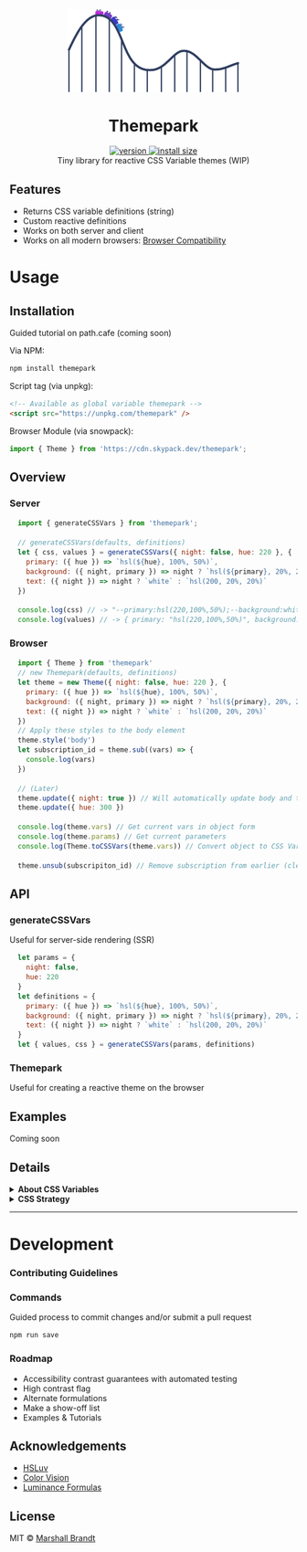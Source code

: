 <div align="center">
  <img src="https://github.com/marshallcb/themepark/raw/master/themepark.png" alt="Themepark" width="300" />
</div>

<h1 align="center">Themepark</h1>
<div align="center">
  <a href="https://npmjs.org/package/themepark">
    <img src="https://badgen.now.sh/npm/v/themepark" alt="version" />
  </a>
  <a href="https://bundlephobia.com/result?p=themepark">
    <img src="https://img.badgesize.io/MarshallCB/themepark/master/min.js?compression=brotli" alt="install size" />
  </a>
</div>

<div align="center">Tiny library for reactive CSS Variable themes (WIP)</div>

## Features
- Returns CSS variable definitions (string)
- Custom reactive definitions
- Works on both server and client
- Works on all modern browsers: [Browser Compatibility](https://developer.mozilla.org/en-US/docs/Web/CSS/Using_CSS_custom_properties#Browser_compatibility)

# Usage

## Installation

Guided tutorial on path.cafe (coming soon)

Via NPM:
```sh
npm install themepark
```

Script tag (via unpkg):
```html
<!-- Available as global variable themepark -->
<script src="https://unpkg.com/themepark" />
```

Browser Module (via snowpack):
```js
import { Theme } from 'https://cdn.skypack.dev/themepark';
```

## Overview

### Server
```js
  import { generateCSSVars } from 'themepark';

  // generateCSSVars(defaults, definitions)
  let { css, values } = generateCSSVars({ night: false, hue: 220 }, {
    primary: ({ hue }) => `hsl(${hue}, 100%, 50%)`,
    background: ({ night, primary }) => night ? `hsl(${primary}, 20%, 20%)` : `white`,
    text: ({ night }) => night ? `white` : `hsl(200, 20%, 20%)`
  })

  console.log(css) // -> "--primary:hsl(220,100%,50%);--background:white;--text:hsl(200,20%,20%)"
  console.log(values) // -> { primary: "hsl(220,100%,50%)", background: "white", text: "hsl(200,20%,20%)" }
```

### Browser
```js
  import { Theme } from 'themepark'
  // new Themepark(defaults, definitions)
  let theme = new Theme({ night: false, hue: 220 }, {
    primary: ({ hue }) => `hsl(${hue}, 100%, 50%)`,
    background: ({ night, primary }) => night ? `hsl(${primary}, 20%, 20%)` : `white`,
    text: ({ night }) => night ? `white` : `hsl(200, 20%, 20%)`
  })
  // Apply these styles to the body element
  theme.style('body')
  let subscription_id = theme.sub((vars) => {
    console.log(vars)
  })

  // (Later)
  theme.update({ night: true }) // Will automatically update body and trigger subscribed function above
  theme.update({ hue: 300 })

  console.log(theme.vars) // Get current vars in object form
  console.log(theme.params) // Get current parameters
  console.log(Theme.toCSSVars(theme.vars)) // Convert object to CSS Variables

  theme.unsub(subscripiton_id) // Remove subscription from earlier (clean up)
```

## API

### generateCSSVars

Useful for server-side rendering (SSR)
```js
  let params = {
    night: false,
    hue: 220
  }
  let definitions = {
    primary: ({ hue }) => `hsl(${hue}, 100%, 50%)`,
    background: ({ night, primary }) => night ? `hsl(${primary}, 20%, 20%)` : `white`,
    text: ({ night }) => night ? `white` : `hsl(200, 20%, 20%)`
  }
  let { values, css } = generateCSSVars(params, definitions)
```

### Themepark

Useful for creating a reactive theme on the browser


## Examples

Coming soon

## Details

<details>
  <summary><strong>About CSS Variables</strong></summary>
  <div>
    Coming soon
  </div>
</details>
<details>
  <summary><strong>CSS Strategy</strong></summary>
  <div>
    Coming soon
  </div>
</details>

- - -

# Development

### Contributing Guidelines

### Commands

Guided process to commit changes and/or submit a pull request
```sh
npm run save
```

### Roadmap
- Accessibility contrast guarantees with automated testing
- High contrast flag
- Alternate formulations
- Make a show-off list
- Examples & Tutorials

## Acknowledgements
- [HSLuv](https://www.hsluv.org/comparison/)
- [Color Vision](https://en.wikipedia.org/wiki/Color_vision)
- [Luminance Formulas](https://stackoverflow.com/questions/596216/formula-to-determine-brightness-of-rgb-color)

## License

MIT © [Marshall Brandt](https://m4r.sh)
